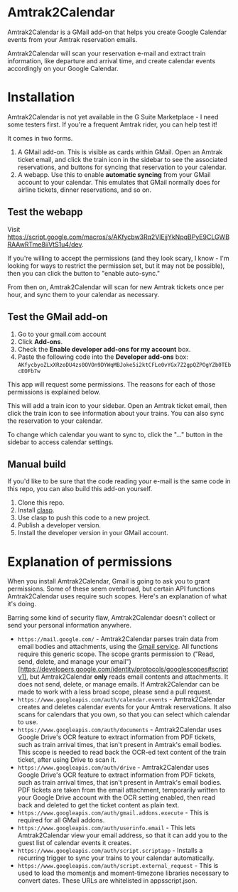 Amtrak2Calendar
===============

Amtrak2Calendar is a GMail add-on that helps you create Google Calendar events from your Amtrak reservation emails.

Amtrak2Calendar will scan your reservation e-mail and extract train information, like departure and arrival time, and
create calendar events accordingly on your Google Calendar.

Installation
============

Amtrak2Calendar is not yet available in the G Suite Marketplace - I need some
testers first. If you're a frequent Amtrak rider, you can help test it!

It comes in two forms.

1. A GMail add-on. This is visible as cards within GMail. Open an Amtrak ticket
   email, and click the train icon in the sidebar to see the associated
   reservations, and buttons for syncing that reservation to your calendar.
2. A webapp. Use this to enable **automatic syncing** from your GMail account
   to your calendar. This emulates that GMail normally does for airline
   tickets, dinner reservations, and so on.

Test the webapp
---------------

Visit https://script.google.com/macros/s/AKfycbw3Rq2VlEjjYkNpqBPyE9CLGWBRAAwRTme8iiVtS1u4/dev. 

If you're willing to accept the permissions (and they look scary, I know - I'm
looking for ways to restrict the permission set, but it may not be possible),
then you can click the button to "enable auto-sync." 

From then on, Amtrak2Calendar will scan for new Amtrak tickets once per hour,
and sync them to your calendar as necessary.

Test the GMail add-on
---------------------

1. Go to your gmail.com account
2. Click **Add-ons**.
3. Check the **Enable developer add-ons for my account** box.
4. Paste the following code into the **Developer add-ons** box:
	 `AKfycbyoZLxXRzoDU4zs0OVOn9DYWqMBJoke5i2ktCFLe0vYGx7Z2gpQZPOgYZb0TEbcEOFb7w`

This app will request some permissions. The reasons for each of those
permissions is explained below.

This will add a train icon to your sidebar. Open an Amtrak ticket email, then
click the train icon to see information about your trains. You can also sync
the reservation to your calendar.

To change which calendar you want to sync to, click the "..." button in the
sidebar to access calendar settings.

Manual build
------------

If you'd like to be sure that the code reading your e-mail is the same code in
this repo, you can also build this add-on yourself.

1. Clone this repo.
2. Install [clasp](https://github.com/google/clasp).
3. Use clasp to push this code to a new project.
4. Publish a developer version.
5. Install the developer version in your GMail account.

Explanation of permissions
==========================

When you install Amtrak2Calendar, Gmail is going to ask you to grant permissions. Some of these seem overbroad, but certain API functions Amtrak2Calendar uses require such scopes. Here's an explanation of what it's doing.

Barring some kind of security flaw, Amtrak2Calendar doesn't collect or send your personal information anywhere.

* `https://mail.google.com/` - Amtrak2Calendar parses train data from email bodies and attachments, using the [Gmail service](https://developers.google.com/apps-script/reference/gmail/gmail-app). All functions require this generic scope. The scope grants permission to ("Read, send, delete, and manage your email")[https://developers.google.com/identity/protocols/googlescopes#scriptv1], but Amtrak2Calendar **only** reads email contents and attachments. It does not send, delete, or manage emails. If Amtrak2Calendar can be made to work with a less broad scope, please send a pull request.
* `https://www.googleapis.com/auth/calendar.events` - Amtrak2Calendar creates and deletes calendar events for your Amtrak reservations. It also scans for calendars that you own, so that you can select which calendar to use.
* `https://www.googleapis.com/auth/documents` - Amtrak2Calendar uses Google Drive's OCR feature to extract information from PDF tickets, such as train arrival times, that isn't present in Amtrak's email bodies. This scope is needed to read back the OCR-ed text content of the train ticket, after using Drive to scan it.
* `https://www.googleapis.com/auth/drive` - Amtrak2Calendar uses Google Drive's OCR feature to extract information from PDF tickets, such as train arrival times, that isn't present in Amtrak's email bodies. PDF tickets are taken from the email attachment, temporarily written to your Google Drive account with the OCR setting enabled, then read back and deleted to get the ticket content as plain text.
* `https://www.googleapis.com/auth/gmail.addons.execute` - This is required for all GMail addons.
* `https://www.googleapis.com/auth/userinfo.email` - This lets Amtrak2Calendar view your email address, so that it can add you to the guest list of calendar events it creates.
* `https://www.googleapis.com/auth/script.scriptapp` - Installs a recurring trigger to sync your trains to your calendar automatically.
* `https://www.googleapis.com/auth/script.external_request` - This is used to load the momentjs and moment-timezone libraries necessary to convert dates. These URLs are whitelisted in appsscript.json.
